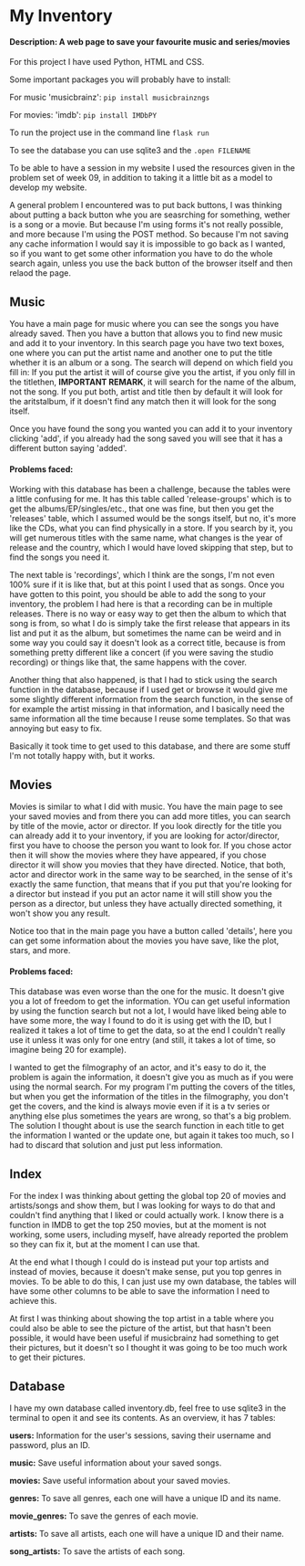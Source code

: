 # My Inventory
#### Description: A web page to save your favourite music and series/movies

For this project I have used Python, HTML and CSS.

Some important packages you will probably have to install:

For music 'musicbrainz':
`pip install musicbrainzngs`

For movies: 'imdb':
`pip install IMDbPY`

To run the project use in the command line `flask run`

To see the database you can use sqlite3 and the `.open FILENAME`

To be able to have a session in my website I used the resources given in the problem set of week 09, in addition to taking it a little bit as a model to develop
my website.

A general problem I encountered was to put back buttons, I was thinking about putting a back button whe you are seasrching for something, wether is a song or a
movie. But because I'm using forms it's not really possible, and more because I'm using the POST method. So because I'm not saving any cache information I would
say it is impossible to go back as I wanted, so if you want to get some other information you have to do the whole search again, unless you use the back button
of the browser itself and then relaod the page.

## Music ##
You have a main page for music where you can see the songs you have already saved. Then you have a button that allows you to find new music and add it to your
inventory. In this search page you have two text boxes, one where you can put the artist name and another one to put the title whether it is an album or a
song. The search will depend on which field you fill in: If you put the artist it will of course give you the artist, if you only fill in the titlethen,
**IMPORTANT REMARK**, it will search for the name of the album, not the song. If you put both, artist and title then by default it will look for the aritstalbum,
if it doesn't find any match then it will look for the song itself.

Once you have found the song you wanted you can add it to your inventory clicking 'add', if you already had the song saved you will see that it has a different
button saying 'added'.

#### Problems faced:
Working with this database has been a challenge, because the tables were a little confusing for me. It has this table called 'release-groups' which is to get
the albums/EP/singles/etc., that one was fine, but then you get the 'releases' table, which I assumed would be the songs itself, but no, it's more like the CDs,
what you can find physically in a store. If you search by it, you will get numerous titles with the same name, what changes is the year of release and the
country, which I would have loved skipping that step, but to find the songs you need it.

The next table is 'recordings', which I think are the songs, I'm not even 100% sure if it is like that, but at this point I used that as songs. Once you have
gotten to this point, you should be able to add the song to your inventory, the problem I had here is that a recording can be in multiple releases. There is
no way or easy way to get then the album to which that song is from, so what I do is simply take the first release that appears in its list and put it as the
album, but sometimes the name can be weird and in some way you could say it doesn't look as a correct title, because is from something pretty different like a
concert (if you were saving the studio recording) or things like that, the same happens with the cover.

Another thing that also happened, is that I had to stick using the search function in the database, because if I used get or browse it would give me some
slightly different information from the search function, in the sense of for example the artist missing in that information, and I basically need the same
information all the time because I reuse some templates. So that was annoying but easy to fix.

Basically it took time to get used to this database, and there are some stuff I'm not totally happy with, but it works.

## Movies ##
Movies is similar to what I did with music. You have the main page to see your saved movies and from there you can add more titles, you can search by title of
the movie, actor or director. If you look directly for the title you can already add it to your inventory, if you are looking for actor/director, first you
have to choose the person you want to look for. If you chose actor then it will show the movies where they have appeared, if you chose director it will show
you movies that they have directed. Notice, that both, actor and director work in the same way to be searched, in the sense of it's exactly the same function,
that means that if you put that you're looking for a director but instead if you put an actor name it will still show you the person as a director, but unless
they have actually directed something, it won't show you any result.

Notice too that in the main page you have a button called 'details', here you can get some information about the movies you have save, like the plot, stars,
and more.

#### Problems faced:
This database was even worse than the one for the music. It doesn't give you a lot of freedom to get the information. YOu can get useful information by using
the function search but not a lot, I would have liked being able to have some more, the way I found to do it is using get with the ID, but I realized it takes
a lot of time to get the data, so at the end I couldn't really use it unless it was only for one entry (and still, it takes a lot of time, so imagine being 20
for example).

I wanted to get the filmography of an actor, and it's easy to do it, the problem is again the information, it doesn't give you as much as if you were using the
normal search. For my program I'm putting the covers of the titles, but when you get the information of the titles in the filmography, you don't get the covers,
and the kind is always movie even if it is a tv series or anything else plus sometimes the years are wrong, so that's a big problem. The solution I thought
about is use the search function in each title to get the information I wanted or the update one, but again it takes too much, so I had to discard that solution
and just put less information.

## Index ##
For the index I was thinking about getting the global top 20 of movies and artists/songs and show them, but I was looking for ways to do that and couldn't find
anything that I liked or could actually work. I know there is a function in IMDB to get the top 250 movies, but at the moment is not working, some users,
including myself, have already reported the problem so they can fix it, but at the moment I can use that.

At the end what I though I could do is instead put your top artists and instead of movies, because it doesn't make sense, put you top genres in movies. To be
able to do this, I can just use my own database, the tables will have some other columns to be able to save the information I need to achieve this.

At first I was thinking about showing the top artist in a table where you could also be able to see the picture of the artist, but that hasn't been possible,
it would have been useful if musicbrainz had something to get their pictures, but it doesn't so I thought it was going to be too much work to get their pictures.

## Database ##
I have my own database called inventory.db, feel free to use sqlite3 in the terminal to open it and see its contents. As an overview, it has 7 tables:

**users:** Information for the user's sessions, saving their username and password, plus an ID.

**music:** Save useful information about your saved songs.

**movies:** Save useful information about your saved movies.

**genres:** To save all genres, each one will have a unique ID and its name.

**movie_genres:** To save the genres of each movie.

**artists:** To save all artists, each one will have a unique ID and their name.

**song_artists:** To save the artists of each song.
